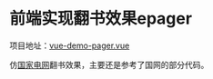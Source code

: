 # 前端实现翻书效果epager

项目地址：[vue-demo-pager.vue][vue-demo-pager.vue]

仿[国家电网][国家电网]翻书效果，主要还是参考了国网的部分代码。

[vue-demo-pager.vue]:https://gitee.com/zyjun/vue-demo/blob/master/src/views/pager.vue
[国家电网]:https://epaper.sgcctop.com/202302/03/?app_nm=dwtt&app_ver=6
